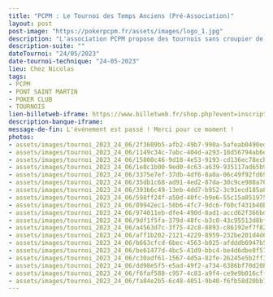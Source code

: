 ```yaml
---
title: "PCPM : Le Tournoi des Temps Anciens (Pré-Association)"
layout: post
post-image: "https://pokerpcpm.fr/assets/images/logo_1.jpg"
description: "L'association PCPM propose des tournois sans croupier de poker Texas hold'em. Pour plus d'informations consultez nos règlements"
description-suite: ""
dateTournoi: "24/05/2023"
date-tournoi-technique: "24-05-2023"
lieu: Chez Nicolas
tags:
- PCPM
- PONT SAINT MARTIN
- POKER CLUB
- TOURNOIS
lien-billetweb-iframe: https://www.billetweb.fr/shop.php?event=inscription-au-tournoi-de-poker-du-samedi-22juin-2024
description-banque-iframe: 
message-de-fin: L'événement est passé ! Merci pour ce moment !
photos: 
- assets/images/tournoi_2023_24_06/2f3609b5-afb2-49b7-990a-5afeab0490ed.jpeg
- assets/images/tournoi_2023_24_06/1149c34c-7abc-404d-a293-18d56794ab6e.jpeg
- assets/images/tournoi_2023_24_06/15800c46-9d18-4e53-9193-cd136ec78ecb.jpeg
- assets/images/tournoi_2023_24_06/1e8c1b00-9ed0-4c63-a639-935117ad65b9.jpeg
- assets/images/tournoi_2023_24_06/3375e7ef-37db-4df6-8a0a-06c49f92fd69.jpeg
- assets/images/tournoi_2023_24_06/35db1c68-ad91-4ed2-87da-30c9ce988a76.jpeg
- assets/images/tournoi_2023_24_06/393b6c49-13eb-4dd7-b952-3c91ecd185a8.jpeg
- assets/images/tournoi_2023_24_06/598ff24f-a50d-40fc-b9e6-55c15a051975.jpeg
- assets/images/tournoi_2023_24_06/89942ec1-58b6-4fc7-9dc6-f60cf431b40b.jpeg
- assets/images/tournoi_2023_24_06/974011eb-dfe4-490d-8ad1-accd62f366bd.jpeg
- assets/images/tournoi_2023_24_06/9df1f5fa-379d-48fc-b3c0-43c95513d8bf.jpeg
- assets/images/tournoi_2023_24_06/a4563d7c-3f75-42c8-8893-c86192ef7f82.jpeg
- assets/images/tournoi_2023_24_06/aff1b202-2121-4229-8959-232be201d4d6.jpeg
- assets/images/tournoi_2023_24_06/b663cfcd-6bec-4563-b025-afdddb6947b5.jpeg
- assets/images/tournoi_2023_24_06/be61477d-4bc5-41d9-bbc4-be4d6dbe8f57.jpeg
- assets/images/tournoi_2023_24_06/c30adf61-1567-4d5a-82fe-26245e5b2ff3.jpeg
- assets/images/tournoi_2023_24_06/dd98e5f5-e5ad-49f2-a734-6386bf70d20b.jpeg
- assets/images/tournoi_2023_24_06/f6faf588-c957-4c83-a9f4-ce9e9b016cff.jpeg
- assets/images/tournoi_2023_24_06/fa84e2b5-6c48-4051-9b40-f6fb58d20bb7.jpeg
---
```

